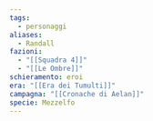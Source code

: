 ```yaml
---
tags:
  - personaggi
aliases:
  - Randall
fazioni:
  - "[[Squadra 4]]"
  - "[[Le Ombre]]"
schieramento: eroi
era: "[[Era dei Tumulti]]"
campagna: "[[Cronache di Aelan]]"
specie: Mezzelfo
---
```

